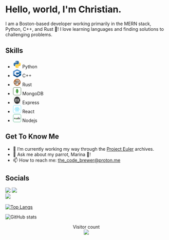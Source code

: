 # Hello, world, I'm Christian.

I am a Boston-based developer working primarily in the MERN stack, Python, C++, and Rust 🦀! I love learning languages and finding solutions to challenging problems. 

## Skills
- <a href="https://www.python.org/"><img src="https://raw.githubusercontent.com/christian-the-brewer/christian-the-brewer/e9aec9d8763ee545b8b6988cffc3775d400530f3/python-svgrepo-com(1).svg" width="25" height="25" alt="Python logo" /></a> Python
- <a href="https://isocpp.org/"><img src="https://github.com/christian-the-brewer/christian-the-brewer/blob/main/c++_logo.png?raw=true" width="25" height="25" alt="C++ logo" /></a> C++
- <a href="https://www.rust-lang.org/"><img src="https://raw.githubusercontent.com/christian-the-brewer/christian-the-brewer/24a697c8852adfe8f14625f50389f20142d44dcb/rust.svg" width="25" height="25" alt="Rust logo" /></a> Rust
- <a href="https://www.mongodb.com/"><img src="https://raw.githubusercontent.com/christian-the-brewer/christian-the-brewer/23a61e6ee466d53fdbbbd69e6aa0675128d45254/mongodb.svg" width="25" height="25" alt="MongoDB logo" /></a> MongoDB
- <a href="https://expressjs.com/en/guide/routing.html"><img src="https://github.com/christian-the-brewer/christian-the-brewer/blob/main/express-js-icon-12-1704235696.jpeg?raw=true" width="25" height="25" alt="Express logo" /></a> Express
- <a href="https://reactjs.org/"><img src="https://raw.githubusercontent.com/christian-the-brewer/christian-the-brewer/5448884dff1fe89624d5683fcdce6e89e4411bd4/react-svgrepo-com(1).svg" width="25" height="25" alt="React logo" /></a> React
- <a href="https://nodejs.org/en/"><img src="https://raw.githubusercontent.com/christian-the-brewer/christian-the-brewer/5448884dff1fe89624d5683fcdce6e89e4411bd4/nodejs-svgrepo-com.svg" width="25" height="25" alt="Node logo" /></a> Nodejs

## Get To Know Me
- 🔭 I’m currently working my way through the [Project Euler](https://projecteuler.net/archives) archives.
- 💬 Ask me about my parrot, Marina 🦜!
- 📫 How to reach me: the_code_brewer@proton.me 

## Socials
<!-- <a href="https://www.linkedin.com/in/christianbrewer/" target="_blank" rel="noreferrer"><img
src="https://img.shields.io/linkedin/connect/christianbrewer?logo=linkedin&style=for-the-badge&color=0891b2&labelColor=1c1917"
/></a> -->
<a href="https://www.twitter.com/the_code_brewer" target="_blank" rel="noreferrer"><img
src="https://img.shields.io/twitter/follow/the_code_brewer?logo=twitter&style=for-the-badge&color=0891b2&labelColor=1c1917"
/></a><span>  </span><a href="https://www.github.com/christian-the-brewer" target="_blank" rel="noreferrer"><img
src="https://img.shields.io/github/followers/christian-the-brewer?logo=github&style=for-the-badge&color=0891b2&labelColor=1c1917" /></a><br>
<a href="https://www.codewars.com/users/christian-the-brewer" target="_blank" rel="noreferrer"><img src="https://www.codewars.com/users/christian-the-brewer/badges/large"></a>

[![Top Langs](https://github-readme-stats.vercel.app/api/top-langs/?username=christian-the-brewer)](https://github.com/anuraghazra/github-readme-stats)

![GitHub stats](https://github-readme-stats.vercel.app/api?username=christian-the-brewer&show_icons=true)  

<p align="center"> 
  Visitor count<br>
  <img src="https://profile-counter.glitch.me/christian-the-brewer/count.svg" />
</p>
<!--
**christian-the-brewer/christian-the-brewer** is a ✨ _special_ ✨ repository because its `README.md` (this file) appears on your GitHub profile. 

Here are some ideas to get you started:

- 🔭 I’m currently working on ...
- 🌱 I’m currently learning ...
- 👯 I’m looking to collaborate on ...
- 🤔 I’m looking for help with ...
- 💬 Ask me about ...
- 📫 How to reach me: ...
- 😄 Pronouns: ...
- ⚡ Fun fact: ...
-->
